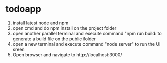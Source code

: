 # todoapp

1. install latest node and npm
2. open cmd and do npm install on the project folder
3. open another parallel terminal and execute command "npm run build: to generate a build file on the public folder
4. open a new terminal and execute command "node server" to run the UI sreen
5. Open browser and navigate to http://localhost:3000/
